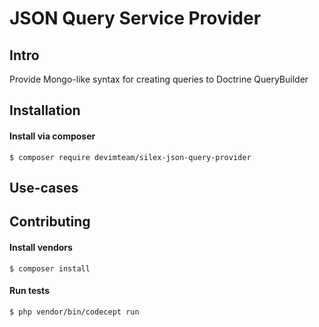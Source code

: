 # JSON Query Service Provider

## Intro

Provide Mongo-like syntax for creating queries to Doctrine QueryBuilder

## Installation

#### Install via composer

```
$ composer require devimteam/silex-json-query-provider
```

## Use-cases

## Contributing

#### Install vendors

```
$ composer install
```

#### Run tests

```
$ php vendor/bin/codecept run
```